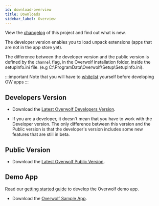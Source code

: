 ```yaml
---
id: download-overview
title: Downloads
sidebar_label: Overview
---
```


View the [changelog](../api/changelog) of this project and find out what is new.

The developer version enables you to load unpack extensions (apps that are not in the app store yet).

The difference between the developer version and the public version is defined by the `channel` flag, in the Overwolf installation folder, inside the setupInfo.ini file.
(e.g C:\ProgramData\Overwolf\Setup\SetupInfo.ini).

:::important
 Note that you will have to [whitelist](../start/sdk-introduction#whitelist-you-as-a-developer) yourself before developing OW apps
:::

## Developers Version

* Download the [Latest Overwolf Developers Version](https://download.overwolf.com/install/Download?Name=Game+Summary&ExtensionId=flkgdpkkjcoapbgmgpidhepajgkhckpgpibmlclb&Channel=developers).

* If you are a developer, it doesn't mean that you have to work with the Developer version. The only difference between this version and the Public version is that the developer's version includes some new features that are still in beta.


## Public Version

* Download the [Latest Overwolf Public Version](https://download.overwolf.com/install/Download?Name=Game+Summary&ExtensionId=flkgdpkkjcoapbgmgpidhepajgkhckpgpibmlclb&Channel=website).

## Demo App

Read our [getting started guide](../start/sample-app-overview) to develop the Overwolf demo app.

* Download the [Overwolf Sample App](https://github.com/overwolf/sample-app).
